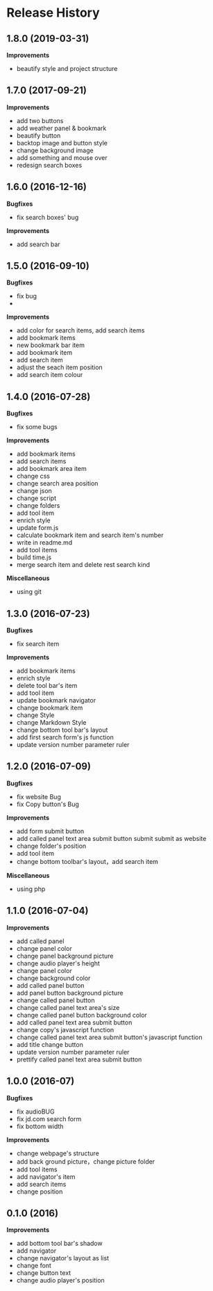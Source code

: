 Release History
===============

## 1.8.0 (2019-03-31)

**Improvements**
- beautify style and project structure

## 1.7.0 (2017-09-21)

**Improvements**
- add two buttons
- add weather panel & bookmark  
- beautify button
- backtop image and button style  
- change background image
- add something and mouse over  
- redesign search boxes

## 1.6.0 (2016-12-16)

**Bugfixes**
- fix search boxes' bug 

**Improvements**
- add search bar

## 1.5.0 (2016-09-10)

**Bugfixes**
- fix bug
- 
**Improvements**
- add color for search items, add search items
- add bookmark items
- new bookmark bar item
- add bookmark item
- add search item
- adjust the seach item position
- add search item colour 

## 1.4.0 (2016-07-28)

**Bugfixes**
- fix some bugs

**Improvements**
- add bookmark items
- add search items
- add bookmark area item
- change css
- change search area position
- change json
- change script
- change folders
- add tool item
- enrich style
- update form.js
- calculate bookmark item and search item's number
- write in readme.md
- add tool items
- build time.js
- merge search item and delete rest search kind

**Miscellaneous**
- using git

## 1.3.0 (2016-07-23)

**Bugfixes**
- fix search item

**Improvements**
- add bookmark items
- enrich style
- delete tool bar's item
- add tool item
- update bookmark navigator
- change bookmark item
- change Style
- change Markdown Style
- change bottom tool bar's layout
- add first search form's js function
- update version number parameter ruler

## 1.2.0 (2016-07-09)

**Bugfixes**
- fix website Bug
- fix Copy button's Bug

**Improvements**
- add form submit button
- add called panel text area submit button submit submit as website
- change folder's position
- add tool item
- change bottom toolbar's layout，add search item

**Miscellaneous**
- using php

## 1.1.0 (2016-07-04)

**Improvements**
- add called panel
- change panel color
- change panel background picture
- change audio player's height
- change panel color
- change background color 
- add called panel button
- add panel button background picture
- change called panel button
- change called panel text area's size
- change called panel button background color
- add called panel text area submit button
- change copy's javascript function
- change called panel text area submit button's javascript function
- add title change button
- update version number parameter ruler
- prettify called panel text area submit button

## 1.0.0 (2016-07)

**Bugfixes**
- fix audioBUG
- fix jd.com search form
- fix bottom width

**Improvements**
- change webpage's structure
- add back ground picture，change picture folder
- add tool items
- add navigator's item
- add search items
- change position

## 0.1.0 (2016)

**Improvements**

- add bottom tool bar's shadow  
- add navigator  
- change navigator's layout as list
- change font 
- change button text
- change audio player's position  